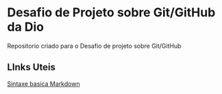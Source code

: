 # Desafio de Projeto sobre Git/GitHub da Dio
Repositorio criado para o Desafio de projeto sobre Git/GitHub
## LInks Uteis
[Sintaxe basica Markdown](https://www.markdownguide.org/basic-syntax/)
